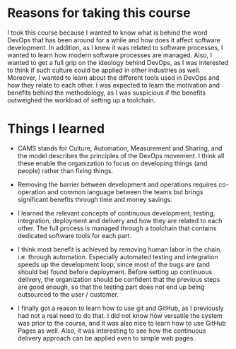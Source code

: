 # Reasons for taking this course

I took this course because I wanted to know what is behind the word DevOps that has been around for a while and how does it 
affect software development. In addition, as I knew it was related to software processes, I wanted to learn how modern 
software processes are managed. Also, I wanted to get a full grip on the ideology behind DevOps, as I was interested to think 
if such culture could be applied in other industries as well. Moreover, I wanted to learn about the 
different tools used in DevOps and how they relate to each other. I was expected to learn the motivation and benefits behind 
the methodology, as I was suspicious if the benefits outweighed the workload of setting up a toolchain.

# Things I learned

* CAMS stands for Culture, Automation, Measurement and Sharing, and the model describes the principles of the DevOps 
movement. I think all these enable the organization to focus on developing things (and people) rather than fixing things.

* Removing the barrier between development and operations requires co-operation and common language between the teams but brings
significant benefits through time and money savings. 

* I learned the relevant concepts of continuous development, testing, integration, deployment and delivery and how they are 
related to each other. The full process is managed through a toolchain that contains dedicated software tools for each part.

* I think most benefit is achieved by removing human labor in the chain, i.e. through automation. Especially automated 
testing and integration speeds up the development loop, since most of the bugs are (and should be) found before deployment. 
Before setting up continuous delivery, the organization should be confident that the previous steps are good enough, so that 
the testing part does not end up being outsourced to the user / customer.

* I finally got a reason to learn how to use git and GitHub, as I previously had not a real need to do that. I did not know 
how versatile the system was prior to the course, and it was also nice to learn how to use GitHub Pages as well. Also, it was 
interesting to see how the continuous delivery approach can be applied even to simple web pages.
